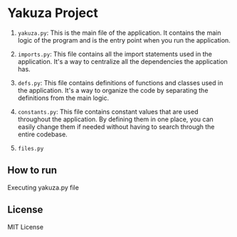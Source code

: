 # Yakuza Project

1. `yakuza.py`: This is the main file of the application. It contains the main logic of the program and is the entry point when you run the application.

2. `imports.py`: This file contains all the import statements used in the application. It's a way to centralize all the dependencies the application has.

3. `defs.py`: This file contains definitions of functions and classes used in the application. It's a way to organize the code by separating the definitions from the main logic.

4. `constants.py`: This file contains constant values that are used throughout the application. By defining them in one place, you can easily change them if needed without having to search through the entire codebase.

5. `files.py`

## How to run

Executing yakuza.py file

## License

MIT License
